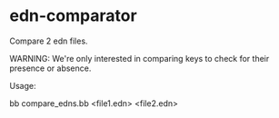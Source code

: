 # edn-comparator

Compare 2 edn files.

WARNING: We're only interested in comparing keys to check for their presence or absence.

Usage:

bb compare_edns.bb <file1.edn> <file2.edn>
